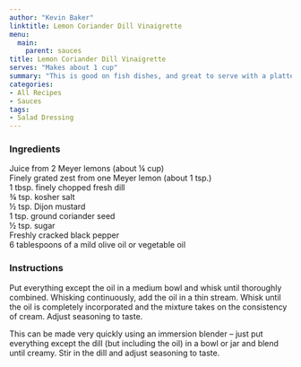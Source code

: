 ```yaml
---
author: "Kevin Baker"
linktitle: Lemon Coriander Dill Vinaigrette
menu:
  main:
    parent: sauces
title: Lemon Coriander Dill Vinaigrette
serves: "Makes about 1 cup"
summary: "This is good on fish dishes, and great to serve with a platter of smoked salmon on a brunch buffet. You can use standard lemons, but Meyer lemons have a unique aroma that’s really lovely the the dill."
categories:
- All Recipes
- Sauces
tags:
- Salad Dressing
---
```

### Ingredients

<div class="ingredient-list">

Juice from 2 Meyer lemons (about ¼ cup)  
Finely grated zest from one Meyer lemon (about 1 tsp.)  
1 tbsp. finely chopped fresh dill  
¾ tsp. kosher salt  
½ tsp. Dijon mustard  
1 tsp. ground coriander seed  
½ tsp. sugar  
Freshly cracked black pepper  
6 tablespoons of a mild olive oil or vegetable oil  

</div>

### Instructions
Put everything except the oil in a medium bowl and whisk until thoroughly combined. Whisking continuously, add the oil in a thin stream. Whisk until the oil is completely incorporated and the mixture takes on the consistency of cream. Adjust seasoning to taste.

This can be made very quickly using an immersion blender – just put everything except the dill (but including the oil) in a bowl or jar and blend until creamy.  Stir in the dill and adjust seasoning to taste.
